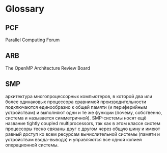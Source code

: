 # Glossary

## PCF

Parallel Computing Forum 

## ARB

The OpenMP Architecture Review Board

## SMP

архитектура многопроцессорных компьютеров, в которой два или более одинаковых процессора сравнимой производительности подключаются единообразно к общей памяти (и периферийным устройствам) и выполняют одни и те же функции (почему, собственно, система и называется симметричной). SMP-системы носят ещё название tightly coupled multiprocessors, так как в этом классе систем процессоры тесно связаны друг с другом через общую шину и имеют равный доступ ко всем ресурсам вычислительной системы (памяти и устройствам ввода-вывода) и управляются все одной копией операционной системы.